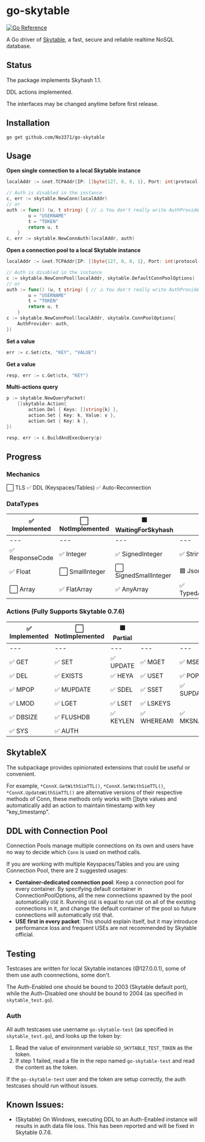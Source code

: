 # go-skytable

[![Go Reference](https://pkg.go.dev/badge/github.com/No3371/go-skytable.svg)](https://pkg.go.dev/github.com/No3371/go-skytable)

A Go driver of [Skytable](https://github.com/skytable/skytable), a fast, secure and reliable realtime NoSQL database.

## Status

The package implements Skyhash 1.1.

DDL actions implemented.

The interfaces may be changed anytime before first release.

## Installation

```
go get github.com/No3371/go-skytable
```

## Usage

**Open single connection to a local Skytable instance**

```go
localAddr := &net.TCPAddr{IP: []byte{127, 0, 0, 1}, Port: int(protocol.DefaultPort)}

// Auth is disabled in the instance
c, err := skytable.NewConn(localAddr)
// or
auth := func() (u, t string) { // ⚠️ You don't really write AuthProvider like this! Never include your credential in code!
        u = "USERNAME"
        t = "TOKEN"
        return u, t
    }
c, err := skytable.NewConnAuth(localAddr, auth)
```

**Open a connection pool to a local Skytable instance**
```go
localAddr := &net.TCPAddr{IP: []byte{127, 0, 0, 1}, Port: int(protocol.DefaultPort)}

// Auth is disabled in the instance
c := skytable.NewConnPool(localAddr, skytable.DefaultConnPoolOptions)
// or
auth := func() (u, t string) { // ⚠️ You don't really write AuthProvider like this! Never include your credential in code!
        u = "USERNAME"
        t = "TOKEN"
        return u, t
    }
c := skytable.NewConnPool(localAddr, skytable.ConnPoolOptions{
    AuthProvider: auth,
})
```

**Set a value**
```go
err := c.Set(ctx, "KEY", "VALUE")
```

**Get a value**
```go
resp, err := c.Get(ctx, "KEY")
```

**Multi-actions query**
```go
p := skytable.NewQueryPacket(
    []skytable.Action{
		action.Del { Keys: []string{k} },
		action.Set { Key: k, Value: v },
		action.Get { Key: k },
})

resp, err := c.BuildAndExecQuery(p)
```

## Progress

### Mechanics

⬜ TLS
✅ DDL (Keyspaces/Tables)
✅ Auto-Reconnection

### DataTypes

| ✅ Implemented | ⬜ NotImplemented | 🟪 WaitingForSkyhash  |   |    |
| --- | --- | --- | --- | --- |
| --- | --- | --- | --- | --- |
| ✅ ResponseCode | ✅ Integer | ✅ SignedInteger | ✅ String | ✅ BinaryString |
| ✅ Float | ⬜ SmallInteger | ⬜ SignedSmallInteger | 🟪 Json |  |
| ⬜ Array | ✅ FlatArray | ✅ AnyArray | ✅ TypedArray | ✅ TypedNonNullArray |

### Actions (Fully Supports Skytable 0.7.6)

| ✅ Implemented | ⬜ NotImplemented | 🟪 Partial  |   |    |
| --- | --- | --- | --- | --- |
| --- | --- | --- | --- | --- |
| ✅ GET | ✅ SET | ✅ UPDATE | ✅ MGET | ✅ MSET |
| ✅ DEL | ✅ EXISTS | ✅ HEYA | ✅ USET | ✅ POP |
| ✅ MPOP | ✅ MUPDATE | ✅ SDEL | ✅ SSET | ✅ SUPDATE |
| ✅ LMOD | ✅ LGET | ✅ LSET | ✅ LSKEYS | |
| ✅ DBSIZE | ✅ FLUSHDB | ✅ KEYLEN | ✅ WHEREAMI | ✅ MKSNAP |
| ✅ SYS | ✅ AUTH | | | |

## SkytableX

The subpackage provides opinionated extensions that could be useful or convenient.

For example, `*ConnX.GetWithSimTTL()`, `*ConnX.SetWithSimTTL()`, `*ConnX.UpdateWithSimTTL()` are alternative versions of their respective methods of Conn, these methods only works with []byte values and automatically add an action to maintain timestamp with key "key_timestamp".

## DDL with Connection Pool

Connection Pools manage multiple connections on its own and users have no way to decide which `Conn` is used on method calls. 

If you are working with multiple Keyspaces/Tables and you are using Connection Pool, there are 2 suggested usages:

- **Container-dedicated connection pool**: Keep a connection pool for every container. By specifying default container in ConnectionPoolOptions, all the new connections spawned by the pool automatically `USE` it. Running `USE` is equal to run `USE` on all of the existing connections in it, and change the default container of the pool so future connections will automatically `USE` that.
- **USE first in every packet**: This should explain itself, but it may introduce performance loss and frequent USEs are not recommended by Skytable official.

## Testing

Testcases are written for local Skytable instances (@127.0.0.1), some of them use auth coonnections, some don't.

The Auth-Enabled one should be bound to 2003 (Skytable default port), while the Auth-Disabled one should be bound to 2004 (as specified in `skytable_test.go`).

### Auth

All auth testcases use username `go-skytable-test` (as specified in `skytable_test.go`), and looks up the token by:

1. Read the value of environment variable `GO_SKYTABLE_TEST_TOKEN` as the token.
2. If step 1 failed, read a file in the repo named `go-skytable-test` and read the content as the token.

If the `go-skytable-test` user and the token are setup correctly, the auth testcases should run without issues.

## Known Issues:
- (Skytable) On Windows, executing DDL to an Auth-Enabled instance will results in auth data file loss. This has been reported and will be fixed in Skytable 0.7.6.
